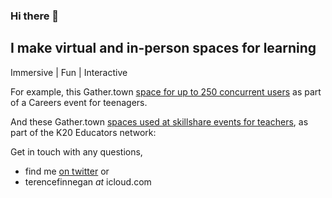 ### Hi there 👋

<!--
**terencefn/terencefn** is a ✨ _special_ ✨ repository because its `README.md` (this file) appears on your GitHub profile.

-->

## I make virtual and in-person spaces for learning

Immersive | Fun | Interactive

For example, this Gather.town [space for up to 250 concurrent users](https://player.vimeo.com/video/549832691) as part of a Careers event for teenagers.

And these Gather.town [spaces used at skillshare events for teachers](https://vimeo.com/549834386), as part of the K20 Educators network:


Get in touch with any questions, 
- find me [on twitter](https://twitter.com/terence_fin)
or
- terencefinnegan _at_ icloud.com


